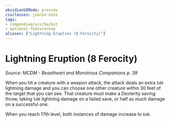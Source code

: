 ```yaml
---
obsidianUIMode: preview
cssclasses: json5e-note
tags:
- compendium/src/5e/bst
- optional-feature/exp
aliases: ["Lightning Eruption (8 Ferocity)"]
---
```

# Lightning Eruption (8 Ferocity)
*Source: MCDM - Beastheart and Monstrous Companions p. 39* 

When you hit a creature with a weapon attack, the attack deals an extra `5d6` lightning damage and you can choose one other creature within 30 feet of the target that you can see. That creature must make a Dexterity saving throw, taking `5d6` lightning damage on a failed save, or half as much damage on a successful one.

When you reach 17th level, both instances of damage increase to `6d6`.